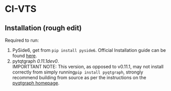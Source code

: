# CI-VTS

## Installation (rough edit)

Required to run:
1. PySide6, get from `pip install pyside6`. Official Installation guide can be found [here][2].
2. pytqtgraph _0.11.1dev0_.<br/>
   IMPORTTANT NOTE:
   This version, as opposed to v0.11.1, may not install correctly from
   simply running`pip install pyqtgraph`, strongly recommend building from source as per the instructions on the [pyqtgraph homepage][1].

[1]: http://www.pyqtgraph.org/
[2]: https://doc.qt.io/qtforpython/quickstart.html
